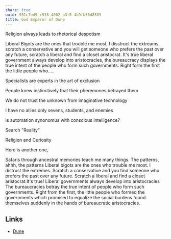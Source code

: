 ```yaml
---
share: true
uuid: 931c7ed5-c535-4802-b3f5-4b9fb50d8505
title: God Emperor of Dune
---
```

Religion always leads to rhetorical despotism 

Liberal Bigots are the ones that trouble me most, I disstruct the extreams, scratch a conservative and you will get someone who prefers the past over any future, scratch a liberal and find a closet aristocrat. It's true liberal government always develop into aristocracies, the bureaucracy displays the true intent of the people who form such governments. Right form the first the little people who.....


Specialists are experts in the art of exclusion


People knew instinctively that their pheremones betrayed them

We do not trust the unknown from imaginative technology

I have no allies only sevens, students, and enemies

Is automation synonomus with conscious intelligence?

Search "Reality"

Religion and Curiosity


Here is another one,

Safaris through ancestral memories teach me many things. The patterns, ahhh, the patterns Liberal bigots are the ones who trouble me most. I distrust the extremes. Scratch a conservative and you find someone who prefers the past over any future. Scratch a liberal and find a closet aristocrat.It's true! Liberal governments always develop into aristocracies The bureaucracies betray the true intent of people who form such governments. Right from the first, the little people who formed the governments which promised to equalize the social burdens found themselves suddenly in the hands of bureaucratic aristocracies.

## Links

* [Dune](/24229833-9146-4417-9a5a-0c46fa1efb1a)